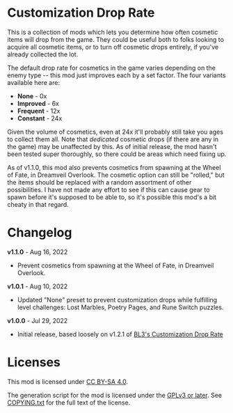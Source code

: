 Customization Drop Rate
=======================

This is a collection of mods which lets you determine how often cosmetic items
will drop from the game.  They could be useful both to folks looking to acquire
all cosmetic items, or to turn off cosmetic drops entirely, if you've already
collected the lot.

The default drop rate for cosmetics in the game varies depending on the enemy
type -- this mod just improves each by a set factor.  The four variants
available here are:

* **None** - 0x
* **Improved** - 6x
* **Frequent** - 12x
* **Constant** - 24x

Given the volume of cosmetics, even at 24x it'll probably still take you ages to
collect them all.  Note that *dedicated* cosmetic drops (if there are any in the
game) may be unaffected by this.  As of initial release, the mod hasn't been
tested super thoroughly, so there could be areas which need fixing up.

As of v1.1.0, this mod also prevents cosmetics from spawning at the Wheel of Fate,
in Dreamveil Overlook.  The cosmetic option can still be "rolled," but the items
should be replaced with a random assortment of other possibilities.  I have not
made any effort to see if this can cause gear to spawn before it's supposed to
be able to, so it's possible this mod's a bit cheaty in that regard.

Changelog
=========

**v1.1.0** - Aug 16, 2022
 * Prevent cosmetics from spawning at the Wheel of Fate, in Dreamveil Overlook.

**v1.0.1** - Aug 10, 2022
 * Updated "None" preset to prevent customization drops while fulfilling level
   challenges: Lost Marbles, Poetry Pages, and Rune Switch puzzles.

**v1.0.0** - Jul 29, 2022
 * Initial release, based loosely on v1.2.1 of
   [BL3's Customization Drop Rate](https://github.com/BLCM/bl3mods/wiki/Customization%20Drop%20Rate%3A%20None)
 
Licenses
========

This mod is licensed under [CC BY-SA 4.0](https://creativecommons.org/licenses/by-sa/4.0/).

The generation script for the mod is licensed under the
[GPLv3 or later](https://www.gnu.org/licenses/quick-guide-gplv3.html).
See [COPYING.txt](../../COPYING.txt) for the full text of the license.

